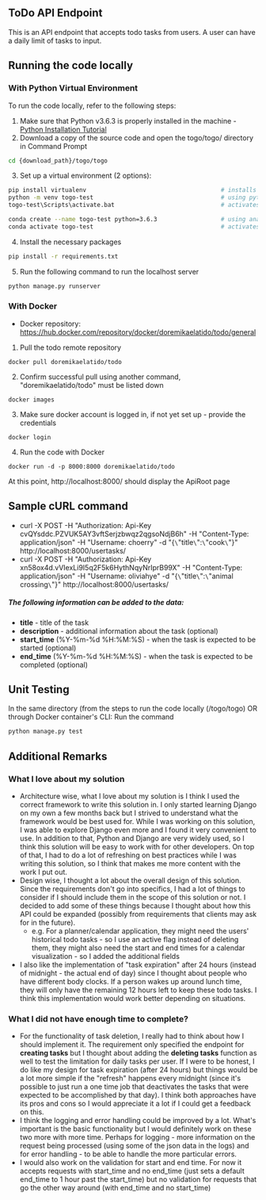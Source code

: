 ## ToDo API Endpoint
This is an API endpoint that accepts todo tasks from users. A user can have a daily limit of tasks to input.

## Running the code locally
### With Python Virtual Environment
To run the code locally, refer to the following steps:
  1. Make sure that Python v3.6.3 is properly installed in the machine - [Python Installation Tutorial](https://www.tutorialspoint.com/how-to-install-python-in-windows)
  2. Download a copy of the source code and open the togo/togo/ directory in Command Prompt
```sh
cd {download_path}/togo/togo
```
  3. Set up a virtual environment (2 options):
```sh
pip install virtualenv                                      # installs the virtualenv dependency
python -m venv togo-test                                    # using python virtualenv
togo-test\Scripts\activate.bat                              # activates the virtual environment

conda create --name togo-test python=3.6.3                  # using anaconda
conda activate togo-test                                    # activates the virtual environment
```
  4. Install the necessary packages
```sh
pip install -r requirements.txt
```
  5. Run the following command to run the localhost server
```sh
python manage.py runserver
```

### With Docker
  - Docker repository: https://hub.docker.com/repository/docker/doremikaelatido/todo/general
  1. Pull the todo remote repository
```
docker pull doremikaelatido/todo
```
  2. Confirm successful pull using another command, "doremikaelatido/todo" must be listed down
```
docker images
```
  3. Make sure docker account is logged in, if not yet set up - provide the credentials
```
docker login
```
  4. Run the code with Docker
```
docker run -d -p 8000:8000 doremikaelatido/todo
```

At this point, http://localhost:8000/ should display the ApiRoot page

## Sample cURL command
  - curl -X POST -H "Authorization: Api-Key cvQYsddc.PZVUK5AY3vftSerjzbwqz2qgsoNdjB6h" -H "Content-Type: application/json" -H "Username: choerry" -d "{``\``"title``\``":``\``"cook``\``"}" http://localhost:8000/usertasks/
  - curl -X POST -H "Authorization: Api-Key xn58ox4d.vVIexLi9I5q2F5k6HythNqyNrIprB99X" -H "Content-Type: application/json" -H "Username: oliviahye" -d "{``\``"title``\``":``\``"animal crossing``\``"}" http://localhost:8000/usertasks/

##### The following information can be added to the data:
  - **title** - title of the task
  - **description** - additional information about the task (optional)
  - **start_time** (%Y-%m-%d %H:%M:%S) - when the task is expected to be started (optional)
  - **end_time** (%Y-%m-%d %H:%M:%S) - when the task is expected to be completed (optional)

## Unit Testing
In the same directory (from the steps to run the code locally (/togo/togo) OR through Docker container's CLI:
Run the command 
```sh
python manage.py test
```


## Additional Remarks
### What I love about my solution
- Architecture wise, what I love about my solution is I think I used the correct framework to write this solution in. I only started learning Django on my own a few months back but I strived to understand what the framework would be best used for. While I was working on this solution, I was able to explore Django even more and I found it very convenient to use. In addition to that, Python and Django are very widely used, so I think this solution will be easy to work with for other developers. On top of that, I had to do a lot of refreshing on best practices while I was writing this solution, so I think that makes me more content with the work I put out.
- Design wise, I thought a lot about the overall design of this solution. Since the requirements don't go into specifics, I had a lot of things to consider if I should include them in the scope of this solution or not. I decided to add some of these things because I thought about how this API could be expanded (possibly from requirements that clients may ask for in the future).
    - e.g. For a planner/calendar application, they might need the users' historical todo tasks - so I use an active flag instead of deleting them, they might also need the start and end times for a calendar visualization - so I added the additional fields
- I also like the implementation of "task expiration" after 24 hours (instead of midnight - the actual end of day) since I thought about people who have different body clocks. If a person wakes up around lunch time, they will only have the remaining 12 hours left to keep these todo tasks. I think this implementation would work better depending on situations.
### What I did not have enough time to complete?
- For the functionality of task deletion, I really had to think about how I should implement it. The requirement only specified the endpoint for **creating tasks** but I thought about adding the **deleting tasks** function as well to test the limitation for daily tasks per user. If I were to be honest, I do like my design for task expiration (after 24 hours) but things would be a lot more simple if the "refresh" happens every midnight (since it's possible to just run a one time job that deactivates the tasks that were expected to be accomplished by that day). I think both approaches have its pros and cons so I would appreciate it a lot if I could get a feedback on this.
- I think the logging and error handling could be improved by a lot. What's important is the basic functionality but I would definitely work on these two more with more time. Perhaps for logging - more information on the request being processed (using some of the json data in the logs) and for error handling - to be able to handle the more particular errors.
- I would also work on the validation for start and end time. For now it accepts requests with start_time and no end_time (just sets a default end_time to 1 hour past the start_time) but no validation for requests that go the other way around (with end_time and no start_time)